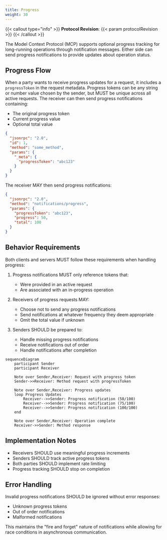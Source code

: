 ```yaml
---
title: Progress
weight: 30
---
```

{{< callout type="info" >}}
**Protocol Revision**: {{< param protocolRevision >}}
{{< /callout >}}

The Model Context Protocol (MCP) supports optional progress tracking for long-running operations through notification messages. Either side can send progress notifications to provide updates about operation status.

## Progress Flow

When a party wants to receive progress updates for a request, it includes a `progressToken` in the request metadata. Progress tokens can be any string or number value chosen by the sender, but MUST be unique across all active requests. The receiver can then send progress notifications containing:

- The original progress token
- Current progress value
- Optional total value

```json
{
  "jsonrpc": "2.0",
  "id": 1,
  "method": "some_method",
  "params": {
    "_meta": {
      "progressToken": "abc123"
    }
  }
}
```

The receiver MAY then send progress notifications:

```json
{
  "jsonrpc": "2.0",
  "method": "notifications/progress",
  "params": {
    "progressToken": "abc123",
    "progress": 50,
    "total": 100
  }
}
```

## Behavior Requirements

Both clients and servers MUST follow these requirements when handling progress:

1. Progress notifications MUST only reference tokens that:
   - Were provided in an active request
   - Are associated with an in-progress operation

2. Receivers of progress requests MAY:
   - Choose not to send any progress notifications
   - Send notifications at whatever frequency they deem appropriate
   - Omit the total value if unknown

3. Senders SHOULD be prepared to:
   - Handle missing progress notifications
   - Receive notifications out of order
   - Handle notifications after completion

```mermaid
sequenceDiagram
    participant Sender
    participant Receiver

    Note over Sender,Receiver: Request with progress token
    Sender->>Receiver: Method request with progressToken

    Note over Sender,Receiver: Progress updates
    loop Progress Updates
        Receiver-->>Sender: Progress notification (50/100)
        Receiver-->>Sender: Progress notification (75/100)
        Receiver-->>Sender: Progress notification (100/100)
    end

    Note over Sender,Receiver: Operation complete
    Receiver->>Sender: Method response
```

## Implementation Notes

- Receivers SHOULD use meaningful progress increments
- Senders SHOULD track active progress tokens
- Both parties SHOULD implement rate limiting
- Progress tracking SHOULD stop on completion

## Error Handling

Invalid progress notifications SHOULD be ignored without error responses:

- Unknown progress tokens
- Out of order notifications
- Malformed notifications

This maintains the "fire and forget" nature of notifications while allowing for race conditions in asynchronous communication.
